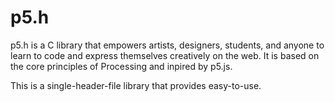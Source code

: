 # p5.h

p5.h is a C library that empowers artists, designers, students, and anyone to
learn to code and express themselves creatively on the web. It is based on the
core principles of Processing and inpired by p5.js.

This is a single-header-file library that provides easy-to-use.

